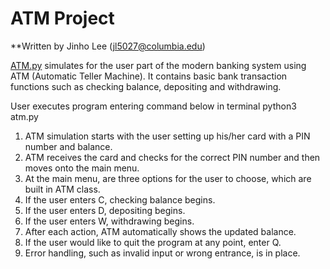 # ATM Project

**Written by Jinho Lee (jl5027@columbia.edu)

[ATM.py](https://github.com/JinhoLee93/Personal_Projects/blob/main/ATM/atm.py) simulates for the user part of the modern banking system using ATM (Automatic Teller Machine).
It contains basic bank transaction functions such as checking balance, depositing and withdrawing.

User executes program entering command below in terminal
python3 atm.py

1. ATM simulation starts with the user setting up his/her card with a PIN number and balance.
2. ATM receives the card and checks for the correct PIN number and then moves onto the main menu. 
3. At the main menu, are three options for the user to choose, which are built in ATM class. 
4. If the user enters C, checking balance begins.
5. If the user enters D, depositing begins.
6. If the user enters W, withdrawing begins.
7. After each action, ATM automatically shows the updated balance.
8. If the user would like to quit the program at any point, enter Q.
9. Error handling, such as invalid input or wrong entrance, is in place. 
